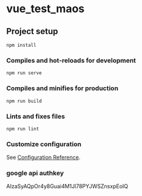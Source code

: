 # vue_test_maos

## Project setup
```
npm install
```

### Compiles and hot-reloads for development
```
npm run serve
```

### Compiles and minifies for production
```
npm run build
```

### Lints and fixes files
```
npm run lint
```

### Customize configuration
See [Configuration Reference](https://cli.vuejs.org/config/).

### google api authkey
AIzaSyAQpOr4y8Guai4M1Jl78PYJWSZnsxpEoIQ

